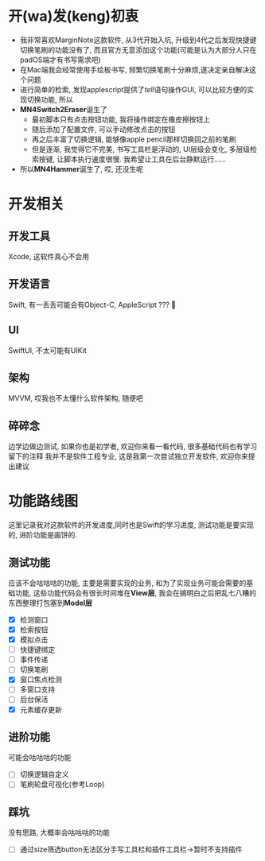 # 开(wa)发(keng)初衷
- 我非常喜欢MarginNote这款软件, 从3代开始入坑, 升级到4代之后发现快捷键切换笔刷的功能没有了, 而且官方无意添加这个功能(可能是认为大部分人只在padOS端才有书写需求吧)
- 在Mac端我会经常使用手绘板书写, 频繁切换笔刷十分麻烦,遂决定亲自解决这个问题
- 进行简单的检索, 发现applescript提供了*tell*语句操作GUI, 可以比较方便的实现切换功能, 所以
- **MN4Switch2Eraser**诞生了
	- 最初脚本只有点击按钮功能, 我将操作绑定在橡皮擦按钮上
	- 随后添加了配置文件, 可以手动修改点击的按钮
	- 再之后丰富了切换逻辑, 能够像apple pencil那样切换回之前的笔刷
	- 但是逐渐, 我觉得它不完美, 书写工具栏是浮动的, UI层级会变化, 多层级检索按键, 让脚本执行速度很慢. 我希望让工具在后台静默运行......
- 所以**MN4Hammer**诞生了, 哎, 还没生呢
# 开发相关
## 开发工具
Xcode, 这软件真心不会用
## 开发语言
Swift, 有一丢丢可能会有Object-C, AppleScript ??? 🤔
## UI
SwiftUI, 不太可能有UIKit
## 架构
MVVM, 哎我也不太懂什么软件架构, 随便吧
## 碎碎念
边学边做边测试, 如果你也是初学者, 欢迎你来看一看代码, 很多基础代码也有学习留下的注释
我并不是软件工程专业, 这是我第一次尝试独立开发软件, 欢迎你来提出建议
# 功能路线图
这里记录我对这款软件的开发进度,同时也是Swift的学习进度, 测试功能是要实现的, 进阶功能是画饼的.
## 测试功能
应该不会咕咕咕的功能, 主要是需要实现的业务, 和为了实现业务可能会需要的基础功能, 
这些功能代码会有很长时间堆在**View层**, 我会在搞明白之后把乱七八糟的东西整理打包塞到**Model层**
- [x] 检测窗口
- [x] 检索按钮
- [x] 模拟点击
- [ ] 快捷键绑定
- [ ] 事件传递
- [ ] 切换笔刷
- [x] 窗口焦点检测
- [ ] 多窗口支持
- [ ] 后台保活
- [x] 元素缓存更新
## 进阶功能
可能会咕咕咕的功能
- [ ] 切换逻辑自定义
- [ ] 笔刷轮盘可视化(参考Loop)

## 踩坑
没有思路, 大概率会咕咕咕的功能
- [ ] 通过size筛选button无法区分手写工具栏和插件工具栏->暂时不支持插件
